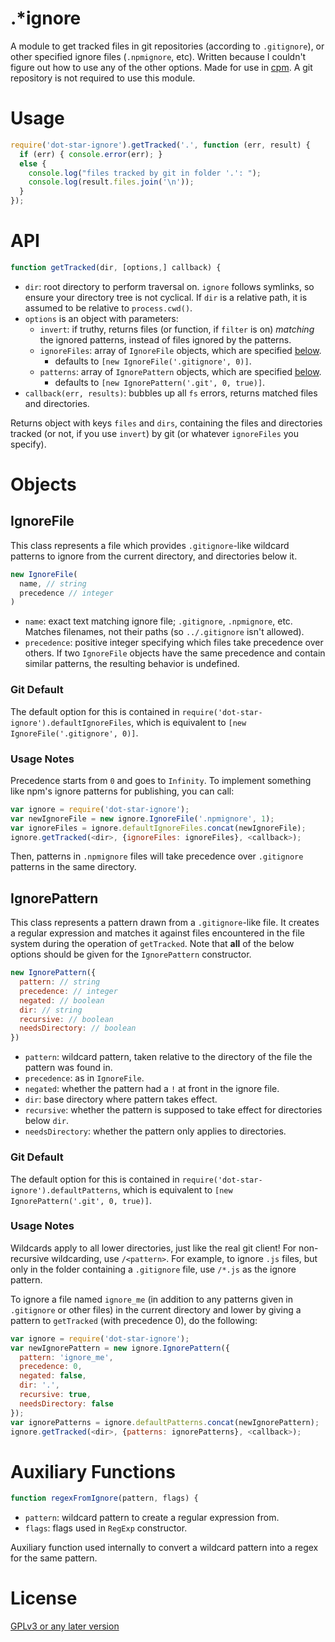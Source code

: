 .*ignore
========

A module to get tracked files in git repositories (according to `.gitignore`), or other specified ignore files (`.npmignore`, etc). Written because I couldn't figure out how to use any of the other options. Made for use in [cpm](https://github.com/cosmicexplorer/cpm). A git repository is not required to use this module.

# Usage
```javascript
require('dot-star-ignore').getTracked('.', function (err, result) {
  if (err) { console.error(err); }
  else {
    console.log("files tracked by git in folder '.': ");
    console.log(result.files.join('\n'));
  }
});
```

# API
```javascript
function getTracked(dir, [options,] callback) {
```

- `dir`: root directory to perform traversal on. `ignore` follows symlinks, so ensure your directory tree is not cyclical. If `dir` is a relative path, it is assumed to be relative to `process.cwd()`.
- `options` is an object with parameters:
  - `invert`: if truthy, returns files (or function, if `filter` is on) *matching* the ignored patterns, instead of files ignored by the patterns.
  - `ignoreFiles`: array of `IgnoreFile` objects, which are specified [below](#ignorefile).
    - defaults to `[new IgnoreFile('.gitignore', 0)]`.
  - `patterns`: array of `IgnorePattern` objects, which are specified [below](#ignorepattern).
    - defaults to `[new IgnorePattern('.git', 0, true)]`.
- `callback(err, results)`: bubbles up all `fs` errors, returns matched files and directories.

Returns object with keys `files` and `dirs`, containing the files and directories tracked (or not, if you use `invert`) by git (or whatever `ignoreFiles` you specify).

# Objects

## IgnoreFile

This class represents a file which provides `.gitignore`-like wildcard patterns to ignore from the current directory, and directories below it.

```javascript
new IgnoreFile(
  name, // string
  precedence // integer
)
```

- `name`: exact text matching ignore file; `.gitignore`, `.npmignore`, etc. Matches filenames, not their paths (so `../.gitignore` isn't allowed).
- `precedence`: positive integer specifying which files take precedence over others. If two `IgnoreFile` objects have the same precedence and contain similar patterns, the resulting behavior is undefined.

### Git Default

The default option for this is contained in `require('dot-star-ignore').defaultIgnoreFiles`, which is equivalent to `[new IgnoreFile('.gitignore', 0)]`.

### Usage Notes

Precedence starts from `0` and goes to `Infinity`. To implement something like npm's ignore patterns for publishing, you can call:

```javascript
var ignore = require('dot-star-ignore');
var newIgnoreFile = new ignore.IgnoreFile('.npmignore', 1);
var ignoreFiles = ignore.defaultIgnoreFiles.concat(newIgnoreFile);
ignore.getTracked(<dir>, {ignoreFiles: ignoreFiles}, <callback>);
```

Then, patterns in `.npmignore` files will take precedence over `.gitignore` patterns in the same directory.

## IgnorePattern

This class represents a pattern drawn from a `.gitignore`-like file. It creates a regular expression and matches it against files encountered in the file system during the operation of `getTracked`. Note that **all** of the below options should be given for the `IgnorePattern` constructor.

```javascript
new IgnorePattern({
  pattern: // string
  precedence: // integer
  negated: // boolean
  dir: // string
  recursive: // boolean
  needsDirectory: // boolean
})
```

- `pattern`: wildcard pattern, taken relative to the directory of the file the pattern was found in.
- `precedence`: as in `IgnoreFile`.
- `negated`: whether the pattern had a `!` at front in the ignore file.
- `dir`: base directory where pattern takes effect.
- `recursive`: whether the pattern is supposed to take effect for directories below `dir`.
- `needsDirectory`: whether the pattern only applies to directories.

### Git Default

The default option for this is contained in `require('dot-star-ignore').defaultPatterns`, which is equivalent to `[new IgnorePattern('.git', 0, true)]`.

### Usage Notes

Wildcards apply to all lower directories, just like the real git client! For non-recursive wildcarding, use `/<pattern>`. For example, to ignore `.js` files, but only in the folder containing a `.gitignore` file, use `/*.js` as the ignore pattern.

To ignore a file named `ignore_me` (in addition to any patterns given in `.gitignore` or other files) in the current directory and lower by giving a pattern to `getTracked` (with precedence 0), do the following:

```javascript
var ignore = require('dot-star-ignore');
var newIgnorePattern = new ignore.IgnorePattern({
  pattern: 'ignore_me',
  precedence: 0,
  negated: false,
  dir: '.',
  recursive: true,
  needsDirectory: false
});
var ignorePatterns = ignore.defaultPatterns.concat(newIgnorePattern);
ignore.getTracked(<dir>, {patterns: ignorePatterns}, <callback>);
```

# Auxiliary Functions

```javascript
function regexFromIgnore(pattern, flags) {
```

- `pattern`: wildcard pattern to create a regular expression from.
- `flags`: flags used in `RegExp` constructor.

Auxiliary function used internally to convert a wildcard pattern into a regex for the same pattern.

# License

[GPLv3 or any later version](GPL.md)
